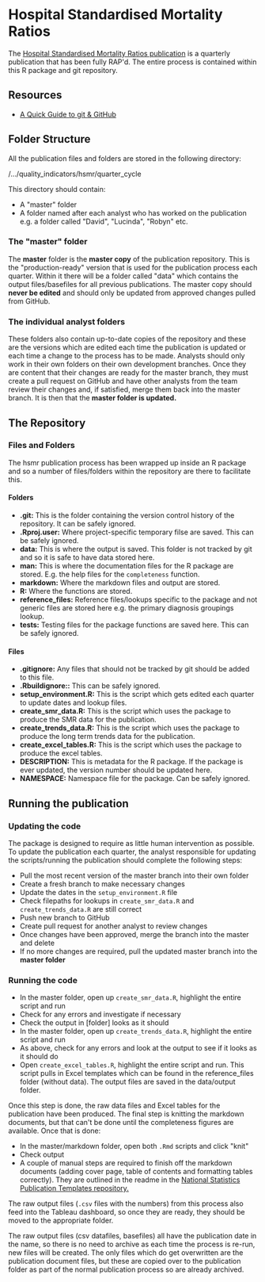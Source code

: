 # Hospital Standardised Mortality Ratios 

The [Hospital Standardised Mortality Ratios publication](https://www.isdscotland.org/Health-Topics/Quality-Indicators/HSMR/) is a quarterly publication that has been fully RAP'd. The entire process is contained within this R package and git repository. 

## Resources

* [A Quick Guide to git & GitHub](https://nhs-nss-transforming-publications.github.io/git-guide/index.html)

## Folder Structure

All the publication files and folders are stored in the following directory:

/.../quality_indicators/hsmr/quarter_cycle

This directory should contain:

* A "master" folder
* A folder named after each analyst who has worked on the publication e.g. a folder called "David", "Lucinda", "Robyn" etc.

### The "master" folder

The **master** folder is the **master copy** of the publication repository. This is the "production-ready" version that is used for the publication process each quarter. Within it there will be a folder called "data" which contains the output files/basefiles for all previous publications. The master copy should **never be edited** and should only be updated from approved changes pulled from GitHub.

### The individual analyst folders

These folders also contain up-to-date copies of the repository and these are the versions which are edited each time the publication is updated or each time a change to the process has to be made. Analysts should only work in their own folders on their own development branches. Once they are content that their changes are ready for the master branch, they must create a pull request on GitHub and have other analysts from the team review their changes and, if satisfied, merge them back into the master branch. It is then that the **master folder is updated.**

## The Repository

### Files and Folders

The hsmr publication process has been wrapped up inside an R package and so a number of files/folders within the repository are there to facilitate this. 

#### Folders
* **.git:** This is the folder containing the version control history of the repository. It can be safely ignored.
* **.Rproj.user:** Where project-specific temporary filse are saved. This can be safely ignored. 
* **data:** This is where the output is saved. This folder is not tracked by git and so it is safe to have data stored here. 
* **man:** This is where the documentation files for the R package are stored. E.g. the help files for the `completeness` function.
* **markdown:** Where the markdown files and output are stored. 
* **R:** Where the functions are stored. 
* **reference_files:** Reference files/lookups specific to the package and not generic files are stored here e.g. the primary diagnosis groupings lookup.
* **tests:** Testing files for the package functions are saved here. This can be safely ignored. 

#### Files
* **.gitignore:** Any files that should not be tracked by git should be added to this file. 
* **.Rbuildignore::** This can be safely ignored. 
* **setup_environment.R:** This is the script which gets edited each quarter to update dates and lookup files.
* **create_smr_data.R:** This is the script which uses the package to produce the SMR data for the publication.
* **create_trends_data.R:** This is the script which uses the package to produce the long term trends data for the publication.
* **create_excel_tables.R:** This is the script which uses the package to produce the excel tables. 
* **DESCRIPTION:** This is metadata for the R package. If the package is ever updated, the version number should be updated here.
* **NAMESPACE:** Namespace file for the package. Can be safely ignored.


## Running the publication 

### Updating the code

The package is designed to require as little human intervention as possible. To update the publication each quarter, the analyst responsible for updating the scripts/running the publication should complete the following steps:

* Pull the most recent version of the master branch into their own folder 
* Create a fresh branch to make necessary changes
* Update the dates in the `setup_environment.R` file
* Check filepaths for lookups in `create_smr_data.R` and `create_trends_data.R` are still correct 
* Push new branch to GitHub
* Create pull request for another analyst to review changes
* Once changes have been approved, merge the branch into the master and delete
* If no more changes are required, pull the updated master branch into the **master folder**

### Running the code

* In the master folder, open up `create_smr_data.R`, highlight the entire script and run
* Check for any errors and investigate if necessary
* Check the output in [folder] looks as it should
* In the master folder, open up `create_trends_data.R`, highlight the entire script and run
* As above, check for any errors and look at the output to see if it looks as it should do
* Open `create_excel_tables.R`, highlight the entire script and run. This script pulls in Excel templates which can be found in the reference_files folder (without data). The output files are saved in the data/output folder. 

Once this step is done, the raw data files and Excel tables for the publication have been produced. The final step is knitting the markdown documents, but that can't be done until the completeness figures are available. Once that is done:

* In the master/markdown folder, open both `.Rmd` scripts and click "knit"
* Check output
* A couple of manual steps are required to finish off the markdown documents (adding cover page, table of contents and formatting tables correctly). They are outlined in the readme in the [National Statistics Publication Templates repository.](https://github.com/NHS-NSS-transforming-publications/National-Stats-Template)

The raw output files (`.csv` files with the numbers) from this process also feed into the Tableau dashboard, so once they are ready, they should be moved to the appropriate folder.

The raw output files (csv datafiles, basefiles) all have the publication date in the name, so there is no need to archive as each time the process is re-run, new files will be created. The only files which do get overwritten are the publication document files, but these are copied over to the publication folder as part of the normal publication process so are already archived.
